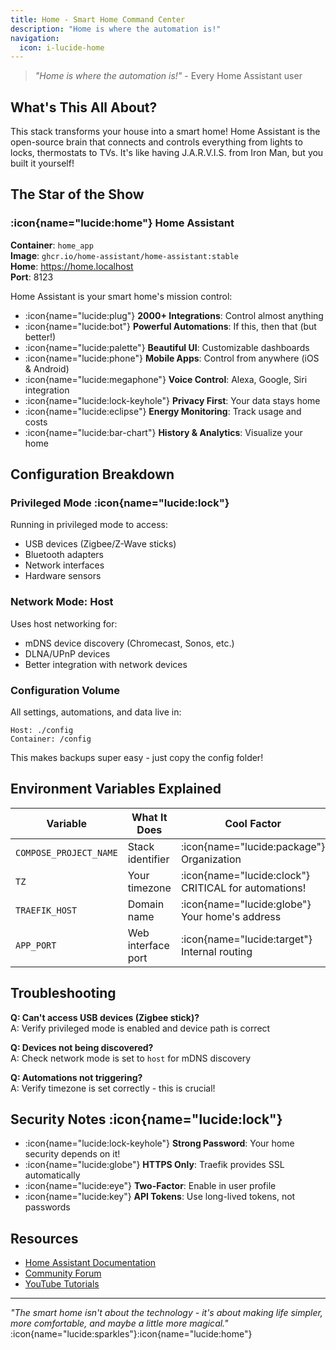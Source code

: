 ```yaml
---
title: Home - Smart Home Command Center
description: "Home is where the automation is!"
navigation:
  icon: i-lucide-home
---
```


> *"Home is where the automation is!"* - Every Home Assistant user

## What's This All About?

This stack transforms your house into a smart home! Home Assistant is the open-source brain that connects and controls everything from lights to locks, thermostats to TVs. It's like having J.A.R.V.I.S. from Iron Man, but you built it yourself!

## The Star of the Show

### :icon{name="lucide:home"} Home Assistant

**Container**: `home_app`  
**Image**: `ghcr.io/home-assistant/home-assistant:stable`  
**Home**: https://home.localhost  
**Port**: 8123

Home Assistant is your smart home's mission control:
- :icon{name="lucide:plug"} **2000+ Integrations**: Control almost anything
- :icon{name="lucide:bot"} **Powerful Automations**: If this, then that (but better!)
- :icon{name="lucide:palette"} **Beautiful UI**: Customizable dashboards
- :icon{name="lucide:phone"} **Mobile Apps**: Control from anywhere (iOS & Android)
- :icon{name="lucide:megaphone"} **Voice Control**: Alexa, Google, Siri integration
- :icon{name="lucide:lock-keyhole"} **Privacy First**: Your data stays home
- :icon{name="lucide:eclipse"} **Energy Monitoring**: Track usage and costs
- :icon{name="lucide:bar-chart"} **History & Analytics**: Visualize your home

## Configuration Breakdown

### Privileged Mode :icon{name="lucide:lock"}

Running in privileged mode to access:
- USB devices (Zigbee/Z-Wave sticks)
- Bluetooth adapters
- Network interfaces
- Hardware sensors

### Network Mode: Host

Uses host networking for:
- mDNS device discovery (Chromecast, Sonos, etc.)
- DLNA/UPnP devices
- Better integration with network devices

### Configuration Volume

All settings, automations, and data live in:
```
Host: ./config
Container: /config
```

This makes backups super easy - just copy the config folder!

## Environment Variables Explained

| Variable | What It Does | Cool Factor |
|----------|-------------|-------------|
| `COMPOSE_PROJECT_NAME` | Stack identifier | :icon{name="lucide:package"} Organization |
| `TZ` | Your timezone | :icon{name="lucide:clock"} CRITICAL for automations! |
| `TRAEFIK_HOST` | Domain name | :icon{name="lucide:globe"} Your home's address |
| `APP_PORT` | Web interface port | :icon{name="lucide:target"} Internal routing |

## Troubleshooting

**Q: Can't access USB devices (Zigbee stick)?**  
A: Verify privileged mode is enabled and device path is correct

**Q: Devices not being discovered?**  
A: Check network mode is set to `host` for mDNS discovery

**Q: Automations not triggering?**  
A: Verify timezone is set correctly - this is crucial!

## Security Notes :icon{name="lucide:lock"}

- :icon{name="lucide:lock-keyhole"} **Strong Password**: Your home security depends on it!
- :icon{name="lucide:globe"} **HTTPS Only**: Traefik provides SSL automatically
- :icon{name="lucide:eye"} **Two-Factor**: Enable in user profile
- :icon{name="lucide:key"} **API Tokens**: Use long-lived tokens, not passwords

## Resources

- [Home Assistant Documentation](https://www.home-assistant.io/docs/)
- [Community Forum](https://community.home-assistant.io/)
- [YouTube Tutorials](https://www.youtube.com/c/HomeAssistant)

---

*"The smart home isn't about the technology - it's about making life simpler, more comfortable, and maybe a little more magical."* :icon{name="lucide:sparkles"}:icon{name="lucide:home"}
